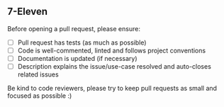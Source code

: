 ## 7-Eleven

Before opening a pull request, please ensure:

- [ ] Pull request has tests (as much as possible)
- [ ] Code is well-commented, linted and follows project conventions
- [ ] Documentation is updated (if necessary)
- [ ] Description explains the issue/use-case resolved and auto-closes related issues

Be kind to code reviewers, please try to keep pull requests as small and focused as possible :)
